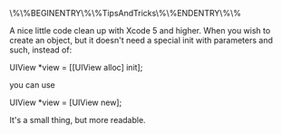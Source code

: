 \\%\\%BEGINENTRY\\%\\%TipsAndTricks\\%\\%ENDENTRY\\%\\%

A nice little code clean up with Xcode 5 and higher. When you wish to create an object, but it doesn't need a special init with parameters and such, instead of:

  UIView *view = [[UIView alloc] init];

you can use

   UIView *view = [UIView new];

It's a small thing, but more readable.